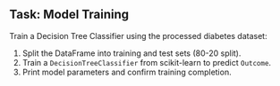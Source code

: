 ## Task: Model Training

Train a Decision Tree Classifier using the processed diabetes dataset:

1. Split the DataFrame into training and test sets (80-20 split).
2. Train a `DecisionTreeClassifier` from scikit-learn to predict `Outcome`.
3. Print model parameters and confirm training completion.
